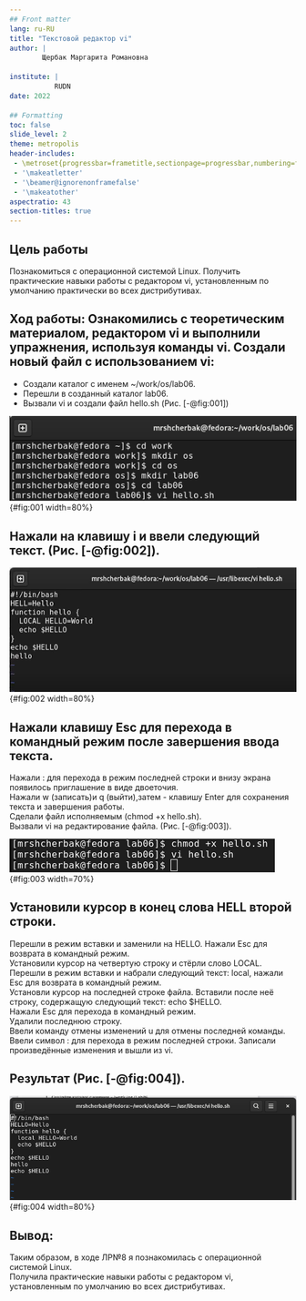 ```yaml
---
## Front matter
lang: ru-RU
title: "Текстовой редактор vi"
author: |
        Щербак Маргарита Романовна

institute: |
           RUDN
date: 2022

## Formatting
toc: false
slide_level: 2
theme: metropolis
header-includes: 
 - \metroset{progressbar=frametitle,sectionpage=progressbar,numbering=fraction}
 - '\makeatletter'
 - '\beamer@ignorenonframefalse'
 - '\makeatother'
aspectratio: 43
section-titles: true
---
```


## **Цель работы**
Познакомиться с операционной системой Linux. Получить практические навыки работы с редактором vi, установленным по умолчанию практически во всех дистрибутивах.

## **Ход работы:** Ознакомились с теоретическим материалом, редактором vi и выполнили упражнения, используя команды vi. Создали новый файл с использованием vi:
- Создали каталог с именем ~/work/os/lab06. 
- Перешли в созданный каталог lab06. 
- Вызвали vi и создали файл hello.sh (Рис. [-@fig:001])

![Создание нового файла](image/%D0%A1%D0%BD%D0%B8%D0%BC%D0%BE%D0%BA%20%D1%8D%D0%BA%D1%80%D0%B0%D0%BD%D0%B0%20%D0%BE%D1%82%202022-05-10%2020-04-27.png){#fig:001 width=80%}  

## Нажали на клавишу i и ввели следующий текст. (Рис. [-@fig:002]).

![Выполнение](image/%D0%A1%D0%BD%D0%B8%D0%BC%D0%BE%D0%BA%20%D1%8D%D0%BA%D1%80%D0%B0%D0%BD%D0%B0%202022-05-10%20194626.png){#fig:002 width=80%}

## Нажали клавишу Esc для перехода в командный режим после завершения ввода текста.  
Нажали : для перехода в режим последней строки и внизу экрана появилось приглашение в виде двоеточия.  
Нажали w (записать)и q (выйти),затем - клавишу Enter для сохранения текста и завершения работы.  
Сделали файл исполняемым (chmod +x hello.sh).  
Вызвали vi на редактирование файла. (Рис. [-@fig:003]).

![Выполнение](image/%D0%A1%D0%BD%D0%B8%D0%BC%D0%BE%D0%BA%20%D1%8D%D0%BA%D1%80%D0%B0%D0%BD%D0%B0%20%D0%BE%D1%82%202022-05-10%2020-17-14.png){#fig:003 width=70%}

## Установили курсор в конец слова HELL второй строки.  
Перешли в режим вставки и заменили на HELLO.  Нажали Esc для возврата в командный режим.  
Установили курсор на четвертую строку и стёрли слово LOCAL.  
Перешли в режим вставки и набрали следующий текст: local, нажали Esc для возврата в командный режим.  
Установли курсор на последней строке файла. Вставили после неё строку, содержащую следующий текст: echo $HELLO.  
Нажали Esc для перехода в командный режим.  
Удалили последнюю строку.  
Ввели команду отмены изменений u для отмены последней команды.  
Ввели символ : для перехода в режим последней строки. Записали произведённые изменения и вышли из vi. 

## Результат (Рис. [-@fig:004]).

![Итог выполнения](image/%D0%A1%D0%BD%D0%B8%D0%BC%D0%BE%D0%BA%20%D1%8D%D0%BA%D1%80%D0%B0%D0%BD%D0%B0%20%D0%BE%D1%82%202022-05-10%2018-04-32.png){#fig:004 width=80%}



## **Вывод:** 

Таким образом, в ходе ЛР№8 я познакомилась с операционной системой Linux.  
Получила практические навыки работы с редактором vi, установленным по умолчанию во всех дистрибутивах.
